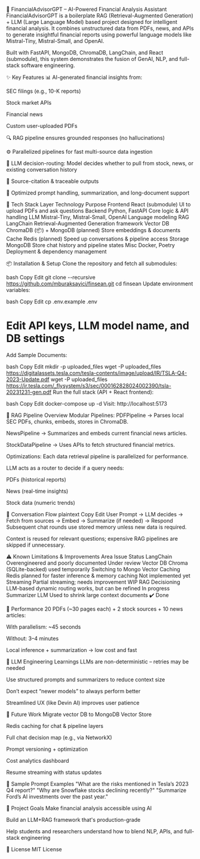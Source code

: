 🚀 FinancialAdvisorGPT – AI-Powered Financial Analysis Assistant
FinancialAdvisorGPT is a boilerplate RAG (Retrieval-Augmented Generation) + LLM (Large Language Model) based project designed for intelligent financial analysis. It combines unstructured data from PDFs, news, and APIs to generate insightful financial reports using powerful language models like Mistral-Tiny, Mistral-Small, and OpenAI.

Built with FastAPI, MongoDB, ChromaDB, LangChain, and React (submodule), this system demonstrates the fusion of GenAI, NLP, and full-stack software engineering.

✨ Key Features
📊 AI-generated financial insights from:

SEC filings (e.g., 10-K reports)

Stock market APIs

Financial news

Custom user-uploaded PDFs

🔍 RAG pipeline ensures grounded responses (no hallucinations)

⚙️ Parallelized pipelines for fast multi-source data ingestion

🧠 LLM decision-routing: Model decides whether to pull from stock, news, or existing conversation history

🧾 Source-citation & traceable outputs

🧮 Optimized prompt handling, summarization, and long-document support

🧱 Tech Stack
Layer Technology Purpose
Frontend React (submodule) UI to upload PDFs and ask questions
Backend Python, FastAPI Core logic & API handling
LLM Mistral-Tiny, Mistral-Small, OpenAI Language modeling
RAG LangChain Retrieval-Augmented Generation framework
Vector DB ChromaDB (📦) + MongoDB (planned) Store embeddings & documents
Cache Redis (planned) Speed up conversations & pipeline access
Storage MongoDB Store chat history and pipeline states
Misc Docker, Poetry Deployment & dependency management

📦 Installation & Setup
Clone the repository and fetch all submodules:

bash
Copy
Edit
git clone --recursive https://github.com/mburaksayici/finsean.git
cd finsean
Update environment variables:

bash
Copy
Edit
cp .env.example .env

# Edit API keys, LLM model name, and DB settings

Add Sample Documents:

bash
Copy
Edit
mkdir -p uploaded_files
wget -P uploaded_files https://digitalassets.tesla.com/tesla-contents/image/upload/IR/TSLA-Q4-2023-Update.pdf
wget -P uploaded_files https://ir.tesla.com/_flysystem/s3/sec/000162828024002390/tsla-20231231-gen.pdf
Run the full stack (API + React frontend):

bash
Copy
Edit
docker-compose up -d
Visit: http://localhost:5173

🧠 RAG Pipeline Overview
Modular Pipelines:
PDFPipeline → Parses local SEC PDFs, chunks, embeds, stores in ChromaDB.

NewsPipeline → Summarizes and embeds current financial news articles.

StockDataPipeline → Uses APIs to fetch structured financial metrics.

Optimizations:
Each data retrieval pipeline is parallelized for performance.

LLM acts as a router to decide if a query needs:

PDFs (historical reports)

News (real-time insights)

Stock data (numeric trends)

🔄 Conversation Flow
plaintext
Copy
Edit
User Prompt → LLM decides → Fetch from sources → Embed → Summarize (if needed) → Respond
Subsequent chat rounds use stored memory unless new data is required.

Context is reused for relevant questions; expensive RAG pipelines are skipped if unnecessary.

⚠️ Known Limitations & Improvements
Area Issue Status
LangChain Overengineered and poorly documented Under review
Vector DB Chroma (SQLite-backed) used temporarily Switching to Mongo Vector
Caching Redis planned for faster inference & memory caching Not implemented yet
Streaming Partial streaming; needs improvement WIP
RAG Decisioning LLM-based dynamic routing works, but can be refined In progress
Summarizer LLM Used to shrink large context documents ✔️ Done

🧪 Performance
20 PDFs (~30 pages each) + 2 stock sources + 10 news articles:

With parallelism: ~45 seconds

Without: 3–4 minutes

Local inference + summarization → low cost and fast

🧠 LLM Engineering Learnings
LLMs are non-deterministic – retries may be needed

Use structured prompts and summarizers to reduce context size

Don’t expect “newer models” to always perform better

Streamlined UX (like Devin AI) improves user patience

🔮 Future Work
Migrate vector DB to MongoDB Vector Store

Redis caching for chat & pipeline layers

Full chat decision map (e.g., via NetworkX)

Prompt versioning + optimization

Cost analytics dashboard

Resume streaming with status updates

🧾 Sample Prompt Examples
"What are the risks mentioned in Tesla’s 2023 Q4 report?"
"Why are Snowflake stocks declining recently?"
"Summarize Ford’s AI investments over the past year."

📌 Project Goals
Make financial analysis accessible using AI

Build an LLM+RAG framework that's production-grade

Help students and researchers understand how to blend NLP, APIs, and full-stack engineering

📜 License
MIT License
